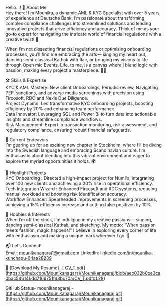 Hello...!
 🚀 About Me  
Hey there! I’m Mounika, a dynamic AML & KYC Specialist with over 5 years of experience at Deutsche Bank. I’m passionate about transforming complex compliance challenges into streamlined solutions and leading innovative projects that drive efficiency and accuracy. Think of me as your go-to expert for navigating the intricate world of financial regulations with a creative twist! 🌟

When I’m not dissecting financial regulations or optimizing onboarding processes, you’ll find me embracing the arts— singing my heart out, dancing semi-classical Kathak with flair, or bringing my visions to life through Open mic Events. Life, to me, is a canvas where I blend logic with passion, making every project a masterpiece. 🎨🎶

🛠️ Skills & Expertise  
KYC & AML Mastery: New client Onboardings, Periodic review, Navigating PEP, sanctions, and adverse media screenings with precision using Fircosoft, RDC and Nexis Due Diligence.  
Project Dynamo: Led transformative KYC onboarding projects, boosting efficiency by 20% and enhancing team performance.  
Data Innovator: Leveraging SQL and Power BI to turn data into actionable insights and streamline compliance workflows.  
Risk Management: Expert in transaction monitoring, risk assessment, and regulatory compliance, ensuring robust financial safeguards.

 🌟 Current Endeavors  
I’m gearing up for an exciting new chapter in Stockholm, where I’ll be diving into the Swedish language and embracing Scandinavian culture. I’m enthusiastic about blending into this vibrant environment and eager to explore the myriad opportunities it holds. 🌍

🌈 Highlight Projects  
KYC Onboarding : Directed a high-impact project for Numi's, integrating over 100 new clients and achieving a 20% rise in operational efficiency.  
Tech Integration Wizard : Enhanced Fircosoft and RDC systems, reducing manual workload and boosting risk identification accuracy.  
Workflow Enhancer: Spearheaded improvements in screening processes, achieving a 15% efficiency increase and cutting false positives by 10%.

🎉 Hobbies & Interests  
When I’m off the clock, I’m indulging in my creative passions— singing, dancing semi-classical Kathak, and sketching. My motto: "When passion meets fashion, magic happens!" I believe in exploring every corner of life with enthusiasm and making a unique mark wherever I go. 💫

 📬 Let’s Connect!  
Email: mounikanagaraj1@gmail.com 
LinkedIn: [linkedin.com/in/mounika-kunchapu-64aa28239](url)

 📂 [Download My Resume] -[ [CV_T.pdf](url)](https://github.com/Mounikanagaraj/Mounikanagaraj/blob/aec032b0ce3ca0bac546146dd7169751fd3bc70a/CV_T.pdf#L28) 

 GitHub Status- 
 mounikanagaraj - [https://github.com/Mounikanagaraj/Mounikanagaraj.git](https://github.com/Mounikanagaraj/Mounikanagaraj.git)

